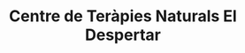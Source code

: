 ---
title: "Centre de Teràpies Naturals El Despertar"
url: /vic/centre-de-terapies-naturals-el-despertar/
shop: general
---